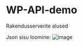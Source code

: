 # WP-API-demo
Rakendusserverite alused

Json sisu loomine:
![image](https://github.com/user-attachments/assets/47051f5c-b4fb-42ff-abb2-f5289b875c2b)
